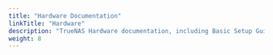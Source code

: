 ```yaml
---
title: "Hardware Documentation"
linkTitle: "Hardware"
description: "TrueNAS Hardware documentation, including Basic Setup Guides."
weight: 8
---
```

